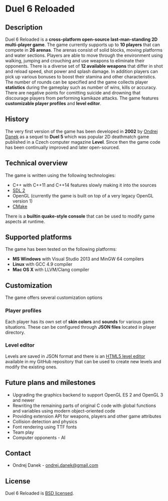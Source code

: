 # Duel 6 Reloaded

## Description
Duel 6 Reloaded is a **cross-platform open-source last-man-standing 2D multi-player game**. The game currently supports up to **10 players** that can compete in **26 arenas**. The arenas consist of solid blocks, moving platforms and water sections. Players are able to move through the environment using walking, jumping and crouching and use weapons to eliminate their opponents. There is a diverse set of **12 available weapons** that differ in shot and reload speed, shot power and splash damage. In addition players can pick up various bonuses to boost their stamina and other characteristics. The number of rounds can be specified and the game collects player **statistics** during the gameplay such as number of wins, kills or accuracy. There are negative points for comitting suicide and drowning that discourage players from performing kamikaze attacks. The game features **customizable player profiles** and **level editor**.

## History

The very first version of the game has been developed in **2002** by [Ondrej Danek](http://www.ondrej-danek.net/en/blog) as a sequel to **Duel 5** which was popular 2D deathmatch game published in a Czech computer magazine **Level**. Since then the game code has been continually improved and later open-sourced.

## Technical overview

The game is written using the following technologies:
- C++ with C++11 and C++14 features slowly making it into the sources
- [SDL 2](www.libsdl.org)
- OpenGL (currently the game is built on top of a very legacy OpenGL version 1)
- [CMake](www.cmake.org)

There is a **builtin quake-style console** that can be used to modify game aspects at runtime.

## Supported platforms

The game has been tested on the following platforms:
- **MS Windows** with Visual Studio 2013 and MinGW 64 compilers
- **Linux** with GCC 4.9 compiler
- **Mac OS X** with LLVM/Clang compiler

## Customization

The game offers several customization options

### Player profiles

Each player has its own set of **skin colors** and **sounds** for various game situations. These can be configured through **JSON files** located in player directory.

### Level editor

Levels are saved in JSON format and there is an [HTML5 level editor](https://github.com/odanek/duel6r-editor) available in my GitHub repository that can be used to create new levels and modify the existing ones.

## Future plans and milestones

- Upgrading the graphics backend to support OpenGL ES 2 and OpenGL 3 and newer
- Rewriting the remaining parts of original C code with global functions and variables using modern object-oriented code
- Providing extension API for weapons, players and other game attributes
- Collision detection and physics
- Font rendering using TTF fonts
- Team play
- Computer opponents - AI

## Contact

- Ondrej Danek - [ondrej.danek@gmail.com](mailto:ondrej.danek@gmail.com)

## License

Duel 6 Reloaded is [BSD licensed](https://github.com/odanek/duel6r/blob/master/LICENSE).
